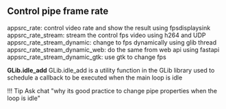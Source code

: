 ## Control pipe frame rate

appsrc_rate: control video rate and show the result using fpsdisplaysink
appsrc_rate_stream: stream the control fps video using h264 and UDP
appsrc_rate_stream_dynamic: change to fps dynamically using glib thread
appsrc_rate_stream_dynamic_web: do the same from web api using fastapi
appsrc_rate_stream_dynamic_gtk: use gtk to change fps 

**GLib.idle_add**
GLib.idle_add is a utility function in the GLib library used to schedule a callback to be executed when the main loop is idle

!!! Tip
    Ask chat "why its good practice to change pipe properties when the loop is idle"